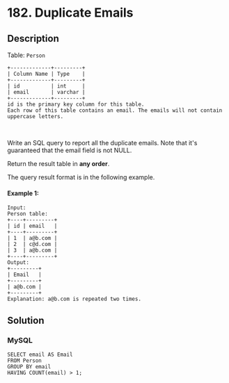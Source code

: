 # 182. Duplicate Emails

## Description
Table: `Person`

```
+-------------+---------+
| Column Name | Type    |
+-------------+---------+
| id          | int     |
| email       | varchar |
+-------------+---------+
id is the primary key column for this table.
Each row of this table contains an email. The emails will not contain uppercase letters.
```
 

Write an SQL query to report all the duplicate emails. Note that it's guaranteed that the email field is not NULL.

Return the result table in **any order**.

The query result format is in the following example.

#### Example 1:
```
Input: 
Person table:
+----+---------+
| id | email   |
+----+---------+
| 1  | a@b.com |
| 2  | c@d.com |
| 3  | a@b.com |
+----+---------+
Output: 
+---------+
| Email   |
+---------+
| a@b.com |
+---------+
Explanation: a@b.com is repeated two times.
```


## Solution

### MySQL
```mysql
SELECT email AS Email
FROM Person
GROUP BY email
HAVING COUNT(email) > 1;
```